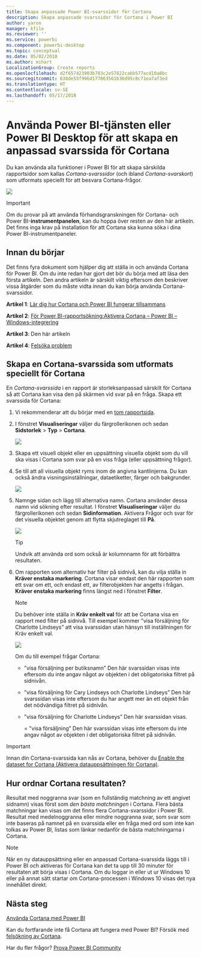 ```yaml
---
title: Skapa anpassade Power BI-svarssidor för Cortana
description: Skapa anpassade svarssidor för Cortana i Power BI
author: yaron
manager: kfile
ms.reviewer: ''
ms.service: powerbi
ms.component: powerbi-desktop
ms.topic: conceptual
ms.date: 05/02/2018
ms.author: mihart
LocalizationGroup: Create reports
ms.openlocfilehash: d2f657423903b783c2e57822cabb577acd10a8bc
ms.sourcegitcommit: 638de55f996d177063561b36d95c8c71ea7af3ed
ms.translationtype: HT
ms.contentlocale: sv-SE
ms.lasthandoff: 05/17/2018
---
```

# <a name="use-power-bi-service-or-power-bi-desktop-to-create-a-custom-answer-page-for-cortana"></a>Använda Power BI-tjänsten eller Power BI Desktop för att skapa en anpassad svarssida för Cortana
Du kan använda alla funktioner i Power BI för att skapa särskilda rapportsidor som kallas *Cortana-svarssidor* (och ibland *Cortana-svarskort*) som utformats speciellt för att besvara Cortana-frågor.

![](media/service-cortana-answer-cards/power-bi-cortana.png)

> [!IMPORTANT]
> Om du provar på att använda förhandsgranskningen för Cortana- och Power BI-**instrumentpanelen**, kan du hoppa över resten av den här artikeln. Det finns inga krav på installation för att Cortana ska kunna söka i dina Power BI-instrumentpaneler.
> 
> 

## <a name="before-you-begin"></a>Innan du börjar
Det finns fyra dokument som hjälper dig att ställa in och använda Cortana för Power BI. Om du inte redan har gjort det bör du börja med att läsa den första artikeln. Den andra artikeln är särskilt viktig eftersom den beskriver vissa åtgärder som du måste vidta innan du kan börja använda Cortana-svarssidor.

**Artikel 1**: [Lär dig hur Cortana och Power BI fungerar tillsammans](service-cortana-intro.md)

**Artikel 2**: [För Power BI-rapportsökning:Aktivera Cortana – Power BI – Windows-integrering](service-cortana-enable.md)

**Artikel 3**: Den här artikeln

**Artikel 4**: [Felsöka problem](service-cortana-troubleshoot.md)

## <a name="create-a-cortana-answer-page-designed-specifically-for-cortana"></a>Skapa en Cortana-svarssida som utformats speciellt för Cortana
En *Cortana-svarssida* i en rapport är storleksanpassad särskilt för Cortana så att Cortana kan visa den på skärmen vid svar på en fråga. Skapa ett svarssida för Cortana:

1. Vi rekommenderar att du börjar med en [tom rapportsida](power-bi-report-add-page.md).
2. I fönstret **Visualiseringar** väljer du färgrollerikonen och sedan **Sidstorlek** > **Typ** > **Cortana**.
   
    ![](media/service-cortana-answer-cards/pbi-cortana-page-size-new.png)
3. Skapa ett visuell objekt eller en uppsättning visuella objekt som du vill ska visas i Cortana som svar på en viss fråga (eller uppsättning frågor).
4. Se till att all visuella objekt ryms inom de angivna kantlinjerna. Du kan också ändra visningsinställningar, dataetiketter, färger och bakgrunder.  
   
    ![](media/service-cortana-answer-cards/pbi_cortana_modify-new.png)
5. Namnge sidan och lägg till alternativa namn. Cortana använder dessa namn vid sökning efter resultat. I fönstret **Visualiseringar** väljer du färgrollerikonen och sedan **Sidinformation**. Aktivera Frågor och svar för det visuella objektet genom att flytta skjutreglaget till **På**.
   
    ![](media/service-cortana-answer-cards/pbi_cortana_names-newer.png)
   
   > [!TIP]
   > Undvik att använda ord som också är kolumnnamn för att förbättra resultaten.
   > 
   > 
6. Om rapporten som alternativ har filter på sidnivå, kan du vilja ställa in **Kräver enstaka markering**. Cortana visar endast den här rapporten som ett svar om ett, och endast ett, av filterobjekten har angetts i frågan. **Kräver enstaka markering** finns längst ned i fönstret **Filter**.
   
   > [!NOTE]
   > Du behöver inte ställa in **Kräv enkelt val** för att be Cortana visa en rapport med filter på sidnivå. Till exempel kommer ”visa försäljning för Charlotte Lindseys” att visa svarssidan utan hänsyn till inställningen för Kräv enkelt val.
   > 
   > 
   
     ![](media/service-cortana-answer-cards/pbi-cortana-single-selection-new.png)
   
      Om du till exempel frågar Cortana:
   
   * ”visa försäljning per butiksnamn” Den här svarssidan visas inte eftersom du inte angav något av objekten i det obligatoriska filtret på sidnivån.
   * ”visa försäljning för Cary Lindseys och Charlotte Lindseys” Den här svarssidan visas inte eftersom du har angett mer än ett objekt från det nödvändiga filtret på sidnivån.
   * ”visa försäljning för Charlotte Lindseys” Den här svarssidan visas.
     
     = "visa försäljning” Den här svarssidan visas inte eftersom du inte angav något av objekten i det obligatoriska filtret på sidnivån.

> [!IMPORTANT]
> Innan din Cortana-svarssida kan nås av Cortana, behöver du [Enable the dataset for Cortana (Aktivera datauppsättningen för Cortana)](service-cortana-enable.md).
> 
> 

## <a name="how-does-cortana-order-the-results"></a>Hur ordnar Cortana resultaten?
Resultat med noggranna svar (som en fullständig matchning av ett angivet sidnamn) visas först som *den bästa matchningen* i Cortana. Flera bästa matchningar kan visas om det finns flera Cortana-svarssidor i Power BI. Resultat med medelnoggranna eller mindre noggranna svar, som svar som inte baseras på namnet på en svarssida eller en fråga med ord som inte kan tolkas av Power BI, listas som länkar nedanför de bästa matchningarna i Cortana.

> [!NOTE]
> När en ny datauppsättning eller en anpassad Cortana-svarssida läggs till i Power BI och aktiveras för Cortana kan det ta upp till 30 minuter för resultaten att börja visas i Cortana. Om du loggar in eller ut ur Windows 10 eller på annat sätt startar om Cortana-processen i Windows 10 visas det nya innehållet direkt.
> 
> 

## <a name="next-steps"></a>Nästa steg
[Använda Cortana med Power BI](service-cortana-intro.md)

Kan du fortfarande inte få Cortana att fungera med Power BI?  Försök med [felsökning av Cortana](service-cortana-troubleshoot.md).

Har du fler frågor? [Prova Power BI Community](http://community.powerbi.com/)

